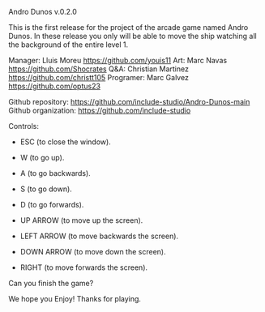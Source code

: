 Andro Dunos v.0.2.0

This is the first release for the project of the arcade game named Andro Dunos. In these release you only will be able to move the ship watching all the background of the entire level 1.

Manager: Lluis Moreu https://github.com/youis11
Art: Marc Navas https://github.com/Shocrates
Q&A: Christian Martinez https://github.com/christt105
Programer: Marc Galvez https://github.com/optus23

Github repository: https://github.com/include-studio/Andro-Dunos-main
Github organization: https://github.com/include-studio

Controls:

- ESC (to close the window).

- W (to go up).
- A (to go backwards).
- S (to go down).
- D (to go forwards).

- UP ARROW (to move up the screen).
- LEFT ARROW (to move backwards the screen).
- DOWN ARROW (to move down the screen).
- RIGHT (to move forwards the screen).

Can you finish the game?

We hope you Enjoy! Thanks for playing.